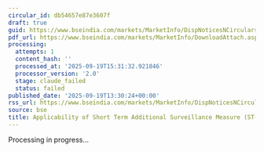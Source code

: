```yaml
---
circular_id: db54657e87e3607f
draft: true
guid: https://www.bseindia.com/markets/MarketInfo/DispNoticesNCirculars.aspx?Noticeid={7E05C5E8-4B83-4007-BE97-B0F3D3C8C986}&noticeno=20250919-30&dt=09/19/2025&icount=30&totcount=44&flag=0
pdf_url: https://www.bseindia.com/markets/MarketInfo/DownloadAttach.aspx?id=20250919-30&attachedId=86b07a5d-b501-4633-abd3-6ed4acefe35f
processing:
  attempts: 1
  content_hash: ''
  processed_at: '2025-09-19T15:31:32.921846'
  processor_version: '2.0'
  stage: claude_failed
  status: failed
published_date: '2025-09-19T13:30:24+00:00'
rss_url: https://www.bseindia.com/markets/MarketInfo/DispNoticesNCirculars.aspx?Noticeid={7E05C5E8-4B83-4007-BE97-B0F3D3C8C986}&noticeno=20250919-30&dt=09/19/2025&icount=30&totcount=44&flag=0
source: bse
title: Applicability of Short Term Additional Surveillance Measure (ST-ASM)
---
```


Processing in progress...
